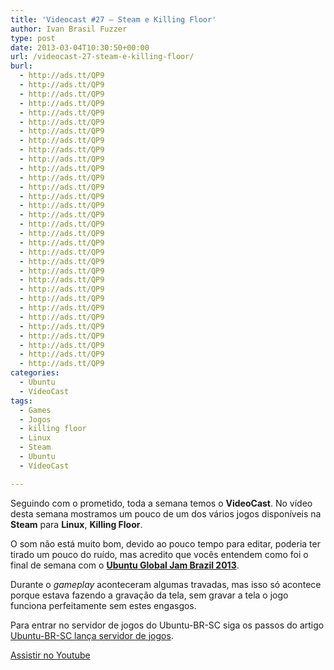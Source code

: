 ```yaml
---
title: 'Videocast #27 – Steam e Killing Floor'
author: Ivan Brasil Fuzzer
type: post
date: 2013-03-04T10:30:50+00:00
url: /videocast-27-steam-e-killing-floor/
burl:
  - http://ads.tt/QP9
  - http://ads.tt/QP9
  - http://ads.tt/QP9
  - http://ads.tt/QP9
  - http://ads.tt/QP9
  - http://ads.tt/QP9
  - http://ads.tt/QP9
  - http://ads.tt/QP9
  - http://ads.tt/QP9
  - http://ads.tt/QP9
  - http://ads.tt/QP9
  - http://ads.tt/QP9
  - http://ads.tt/QP9
  - http://ads.tt/QP9
  - http://ads.tt/QP9
  - http://ads.tt/QP9
  - http://ads.tt/QP9
  - http://ads.tt/QP9
  - http://ads.tt/QP9
  - http://ads.tt/QP9
  - http://ads.tt/QP9
  - http://ads.tt/QP9
  - http://ads.tt/QP9
  - http://ads.tt/QP9
  - http://ads.tt/QP9
  - http://ads.tt/QP9
  - http://ads.tt/QP9
  - http://ads.tt/QP9
  - http://ads.tt/QP9
  - http://ads.tt/QP9
  - http://ads.tt/QP9
  - http://ads.tt/QP9
categories:
  - Ubuntu
  - VídeoCast
tags:
  - Games
  - Jogos
  - killing floor
  - Linux
  - Steam
  - Ubuntu
  - VídeoCast

---
```

Seguindo com o prometido, toda a semana temos o **VideoCast**. No vídeo desta semana mostramos um pouco de um dos vários jogos disponíveis na **Steam** para **Linux**, **Killing Floor**.

O som não está muito bom, devido ao pouco tempo para editar, poderia ter tirado um pouco do ruído, mas acredito que vocês entendem como foi o final de semana com o **[Ubuntu Global Jam Brazil 2013][1]**.

Durante o _gameplay_ aconteceram algumas travadas, mas isso só acontece porque estava fazendo a gravação da tela, sem gravar a tela o jogo funciona perfeitamente sem estes engasgos.

Para entrar no servidor de jogos do Ubuntu-BR-SC siga os passos do artigo [Ubuntu-BR-SC lança servidor de jogos][2].

<div class="video">
</div>

<p class="button">
  <a href="http://www.youtube.com/watch?v=d-J-jYdgUuY" target="_blank">Assistir no Youtube</a>
</p>

 [1]: http://www.ubuntero.com.br/2013/03/ubuntu-global-jam-brazil-2013-2/ "Ubuntu Global Jam Brazil 2013"
 [2]: http://www.ubuntero.com.br/2013/01/ubuntu-br-sc-lanca-servidor-de-jogos/ "Ubuntu-BR-SC lança servidor de jogos"